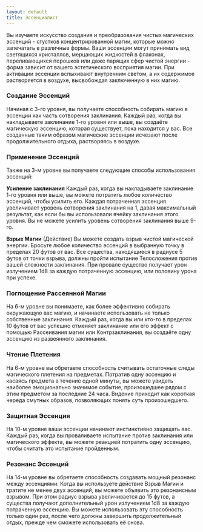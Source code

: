 ```yaml
---
layout: default
title: Эссенциалист
---
```


Вы изучаете искусство создания и преобразования чистых магических эссенций - сгустков концентрированной магии, которые можно запечатать в различные формы. Ваши эссенции могут принимать вид светящихся кристаллов, мерцающих жидкостей в флаконах, переливающихся порошков или даже парящих сфер чистой энергии - форма зависит от вашего эстетического восприятия магии. При активации эссенции вспыхивают внутренним светом, а их содержимое растворяется в воздухе, высвобождая заключенную в них магию.

### Создание Эссенций
Начиная с 3-го уровня, вы получаете способность собирать магию в эссенции как часть сотворения заклинания. Каждый раз, когда вы накладываете заклинание 1-го уровня или выше, вы создаёте магическую эссенцию, которая существует, пока находится у вас. Все созданные таким образом магические эссенции исчезают после продолжительного отдыха, растворяясь в воздухе.

### Применение Эссенций
Также на 3-м уровне вы получаете следующие способы использования эссенций:

**Усиление заклинания**
Каждый раз, когда вы накладываете заклинание 1-го уровня или выше, вы можете потратить любое количество эссенций, чтобы усилить его. Каждая потраченная эссенция увеличивает уровень сотворения заклинания на 1, давая максимальный результат, как если бы вы использовали ячейку заклинания этого уровня. Вы не можете усилить уровень сотворения заклинания выше 9-го.

**Взрыв Магии** (Действие)
Вы можете создать взрыв чистой магической энергии. Бросьте любое количество эссенций в выбранную точку в пределах 20 футов от вас.
Все существа, находящиеся в радиусе 5 футов от точки взрыва, должны пройти испытание Телосложения против вашей сложности заклинания. При провале существо получает урон излучением 1d8 за каждую потраченную эссенцию, или половину урона при успехе.

### Поглощение Рассеянной Магии
На 6-м уровне вы понимаете, как более эффективно собирать окружающую вас магию, и начинаете использовать не только собственные заклинания. Каждый раз, когда вы или кто-то в пределах 10 футов от вас успешно отменяет заклинание или его эффект с помощью Рассеивания магии или Контрзаклинания, вы создаёте одну эссенцию из развеянного заклинания.

### Чтение Плетения
На 6-м уровне вы обретаете способность считывать остаточные следы магического плетения на предметах. Потратив одну эссенцию и касаясь предмета в течение одной минуты, вы можете увидеть наиболее эмоционально значимое событие, произошедшее рядом с этим предметом за последние 24 часа. Видение приходит как короткая череда смутных образов, позволяющих понять суть произошедшего.

### Защитная Эссенция
На 10-м уровне ваши эссенции начинают инстинктивно защищать вас. Каждый раз, когда вы проваливаете испытание против заклинания или магического эффекта, вы можете реакцией потратить одну эссенцию, чтобы считать это испытание пройденным.

### Резонанс Эссенций
На 14-м уровне вы обретаете способность создавать мощный резонанс между эссенциями. Когда вы используете действие Взрыв Магии и тратите не менее двух эссенций, вы можете объявить это резонансным взрывом. При этом радиус взрыва увеличивается до 15 футов, а существа получают дополнительный урон излучением 1d8 за каждую потраченную эссенцию. Вы можете использовать эту способность только один раз, после чего должны завершить продолжительный отдых, прежде чем сможете использовать её снова.
